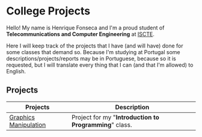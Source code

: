 # College Projects

Hello! My name is Henrique Fonseca and I'm a proud student of **Telecommunications and Computer Engineering** at [ISCTE](https://www.iscte-iul.pt).

Here I will keep track of the projects that I have (and will have) done for some classes that demand so.
Because I'm studying at Portugal some descriptions/projects/reports may be in Portuguese, because so it is requested, but I will translate every thing that I can (and that I'm allowed) to English.


## Projects

| Projects| Description|
|---	|---	|
|[Graphics Manipulation](https://github.com/henrique-efonseca/College-Projects/tree/master/Graphics%20Manipulation)|Project for my "**Introduction to Programming**" class.	|

